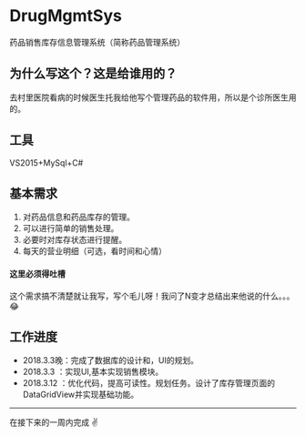 # DrugMgmtSys
药品销售库存信息管理系统（简称药品管理系统）

## 为什么写这个？这是给谁用的？
 去村里医院看病的时候医生托我给他写个管理药品的软件用，所以是个诊所医生用的。
 
## 工具
 VS2015+MySql+C#

## 基本需求

1. 对药品信息和药品库存的管理。
2. 可以进行简单的销售处理。
3. 必要时对库存状态进行提醒。
4. 每天的营业明细（可选，看时间和心情）
#### 这里必须得吐槽
 
 这个需求搞不清楚就让我写，写个毛儿呀！我问了N变才总结出来他说的什么。。。:joy:
 
## 工作进度
* 2018.3.3晚：完成了数据库的设计和，UI的规划。
* 2018.3.3  ：实现UI,基本实现销售模块。
* 2018.3.12 ：优化代码，提高可读性。规划任务。设计了库存管理页面的DataGridView并实现基础功能。

***
在接下来的一周内完成 :v:
